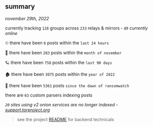 
## summary
_november 29th, 2022_

currently tracking `128` groups across `233` relays & mirrors - _`89` currently online_

⏲ there have been `6` posts within the `last 24 hours`

🦈 there have been `283` posts within the `month of november`

🪐 there have been `758` posts within the `last 90 days`

🏚 there have been `3075` posts within the `year of 2022`

🦕 there have been `5361` posts `since the dawn of ransomwatch`

there are `63` custom parsers indexing posts

_`20` sites using v2 onion services are no longer indexed - [support.torproject.org](https://support.torproject.org/onionservices/v2-deprecation/)_

> see the project [README](https://github.com/joshhighet/ransomwatch#ransomwatch--) for backend technicals
